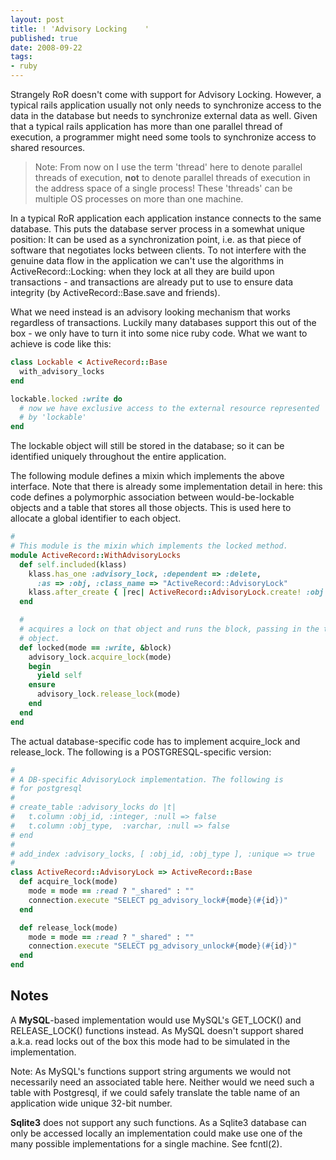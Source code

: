 ```yaml
---
layout: post
title: ! 'Advisory Locking    '
published: true
date: 2008-09-22
tags:
- ruby
---
```

<p>Strangely RoR doesn't come with support for Advisory Locking. However, a typical
rails application usually not only needs to synchronize access to the data in
the database but needs to synchronize external data as well. Given that a typical rails application has more than one parallel thread of execution, a programmer might need some tools to synchronize access to shared resources.</p>


>  Note: From now on I use the term 'thread' here to denote parallel threads of execution,
>  **not** to denote parallel threads of execution in the address space of a single
>   process!
>  These 'threads' can be multiple OS processes on more than one machine.

<p>In a typical RoR application each application instance connects to the same database. This puts the database server process in a somewhat unique position: It can be used as a synchronization point, i.e. as that piece of software that negotiates locks between clients. To not interfere with the genuine data flow in the application we can't use the algorithms in ActiveRecord::Locking: when they lock at all they are build upon transactions - and transactions are already put to use to ensure data integrity (by ActiveRecord::Base.save and friends).</p>

<p>What we need instead is an advisory looking mechanism that works regardless of transactions. Luckily many databases support this out of the box - we only have to turn it into some nice ruby code. What we want to achieve is code like this:</p>

```ruby
class Lockable < ActiveRecord::Base
  with_advisory_locks
end

lockable.locked :write do
  # now we have exclusive access to the external resource represented
  # by 'lockable'
end
```

<p>The lockable object will still be stored in the database; so it can be identified uniquely throughout the entire application.</p>

<p>The following module defines a mixin which implements the above interface. Note that
there is already some implementation detail in here: this code defines a polymorphic
association between would-be-lockable objects and a table that stores all those objects.
This is used here to allocate a global identifier to each object.</p>

```ruby
#
# This module is the mixin which implements the locked method.
module ActiveRecord::WithAdvisoryLocks
  def self.included(klass)
    klass.has_one :advisory_lock, :dependent => :delete,
      :as => :obj, :class_name => "ActiveRecord::AdvisoryLock"
    klass.after_create { |rec| ActiveRecord::AdvisoryLock.create! :obj => rec }
  end

  #
  # acquires a lock on that object and runs the block, passing in the then-locked
  # object.
  def locked(mode == :write, &block)
    advisory_lock.acquire_lock(mode)
    begin
      yield self
    ensure
      advisory_lock.release_lock(mode)
    end
  end
end
```

<p>The actual database-specific code has to implement acquire_lock and release_lock. The
following is a POSTGRESQL-specific version:</p>

```ruby
#
# A DB-specific AdvisoryLock implementation. The following is
# for postgresql
#
# create_table :advisory_locks do |t|
#   t.column :obj_id, :integer, :null => false
#   t.column :obj_type,  :varchar, :null => false
# end
#
# add_index :advisory_locks, [ :obj_id, :obj_type ], :unique => true
#
class ActiveRecord::AdvisoryLock => ActiveRecord::Base
  def acquire_lock(mode)
    mode = mode == :read ? "_shared" : ""
    connection.execute "SELECT pg_advisory_lock#{mode}(#{id})"
  end

  def release_lock(mode)
    mode = mode == :read ? "_shared" : ""
    connection.execute "SELECT pg_advisory_unlock#{mode}(#{id})"
  end
end
```

## Notes

A **MySQL**-based implementation would use MySQL's GET_LOCK() and RELEASE_LOCK()
functions instead. As MySQL doesn't support shared a.k.a. read locks
out of the box this mode had to be simulated in the implementation.

Note: As MySQL's functions support string arguments we would not necessarily
need an associated table here. Neither would we need such a table with
Postgresql, if we could safely translate the table name of an application
wide unique 32-bit number.


**Sqlite3** does not support any such functions. As a Sqlite3 database
can only be accessed locally an implementation could make use one
of the many possible implementations for a single machine.
See fcntl(2).
